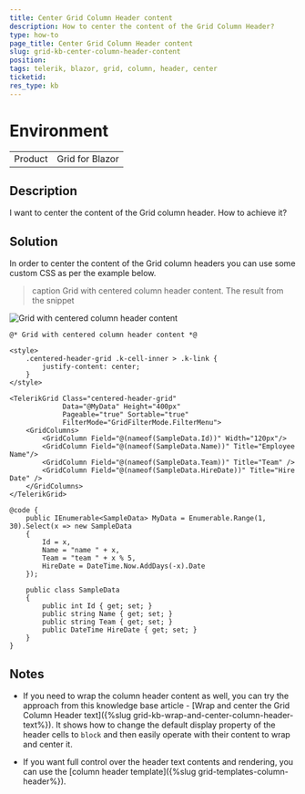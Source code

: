 ```yaml
---
title: Center Grid Column Header content
description: How to center the content of the Grid Column Header?
type: how-to
page_title: Center Grid Column Header content
slug: grid-kb-center-column-header-content
position: 
tags: telerik, blazor, grid, column, header, center
ticketid: 
res_type: kb
---
```


# Environment
<table>
	<tbody>
		<tr>
			<td>Product</td>
			<td>Grid for Blazor</td>
		</tr>
	</tbody>
</table>


## Description

I want to center the content of the Grid column header. How to achieve it?


## Solution

In order to center the content of the Grid column headers you can use some custom CSS as per the example below.

>caption Grid with centered column header content. The result from the snippet

![Grid with centered column header content](images/grid-centered-column-header-content.png)

````CSHTML
@* Grid with centered column header content *@

<style>
    .centered-header-grid .k-cell-inner > .k-link {
        justify-content: center;
    }
</style>

<TelerikGrid Class="centered-header-grid"
             Data="@MyData" Height="400px"
             Pageable="true" Sortable="true"
             FilterMode="GridFilterMode.FilterMenu">
    <GridColumns>
        <GridColumn Field="@(nameof(SampleData.Id))" Width="120px"/>
        <GridColumn Field="@(nameof(SampleData.Name))" Title="Employee Name"/>
        <GridColumn Field="@(nameof(SampleData.Team))" Title="Team" />
        <GridColumn Field="@(nameof(SampleData.HireDate))" Title="Hire Date" />
    </GridColumns>
</TelerikGrid>

@code {
    public IEnumerable<SampleData> MyData = Enumerable.Range(1, 30).Select(x => new SampleData
    {
        Id = x,
        Name = "name " + x,
        Team = "team " + x % 5,
        HireDate = DateTime.Now.AddDays(-x).Date
    });

    public class SampleData
    {
        public int Id { get; set; }
        public string Name { get; set; }
        public string Team { get; set; }
        public DateTime HireDate { get; set; }
    }
}
````

## Notes

* If you need to wrap the column header content as well, you can try the approach from this knowledge base article - [Wrap and center the Grid Column Header text]({%slug grid-kb-wrap-and-center-column-header-text%}). It shows how to change the default display property of the header cells to `block` and then easily operate with their content to wrap and center it.

* If you want full control over the header text contents and rendering, you can use the [column header template]({%slug grid-templates-column-header%}).
